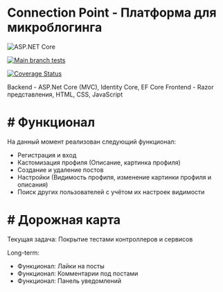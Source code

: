# Connection Point - Платформа для микроблогинга
![ASP.NET Core](https://img.shields.io/badge/-ASP.NET_Core-512BD4?logo=dotnet) 

[![Main branch tests](https://github.com/Shporgalka-Nope/SimpleSocialMedia/actions/workflows/dotnet-test.yml/badge.svg)](https://github.com/Shporgalka-Nope/SimpleSocialMedia/actions/workflows/dotnet-test.yml)

[![Coverage Status](https://coveralls.io/repos/github/Shporgalka-Nope/SimpleSocialMedia/badge.svg?branch=master)](https://coveralls.io/github/Shporgalka-Nope/SimpleSocialMedia?branch=master)


Backend - ASP.Net Core (MVC), Identity Core, EF Core
Frontend - Razor представления, HTML, CSS, JavaScript

# # Функционал
На данный момент реализован следующий функционал:
  - Регистрация и вход
  - Кастомизация профиля (Описание, картинка профиля)
  - Создание и удаление постов
  - Настройки (Видимость профиля, изменение картинки профиля и описания)
  - Поиск других пользователей с учётом их настроек видимости

# # Дорожная карта
Текущая задача: Покрытие тестами контроллеров и сервисов

Long-term:
  - Функционал: Лайки на посты
  - Функционал: Комментарии под постами
  - Функционал: Панель уведомлений
